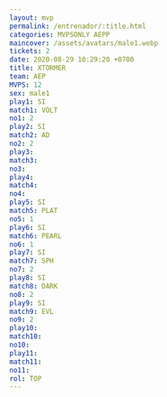 ```yaml
---
layout: mvp
permalink: /entrenador/:title.html
categories: MVPSONLY AEPP
maincover: /assets/avatars/male1.webp
tickets: 2
date: 2020-08-29 10:29:20 +0700
title: XTORMER
team: AEP
MVPS: 12
sex: male1
play1: SI
match1: VOLT
no1: 2
play2: SI
match2: AD
no2: 2
play3: 
match3: 
no3: 
play4: 
match4: 
no4: 
play5: SI
match5: PLAT
no5: 1
play6: SI
match6: PEARL
no6: 1
play7: SI
match7: SPH
no7: 2
play8: SI
match8: DARK
no8: 2
play9: SI
match9: EVL
no9: 2
play10: 
match10: 
no10: 
play11: 
match11: 
no11: 
rol: TOP
---
```


